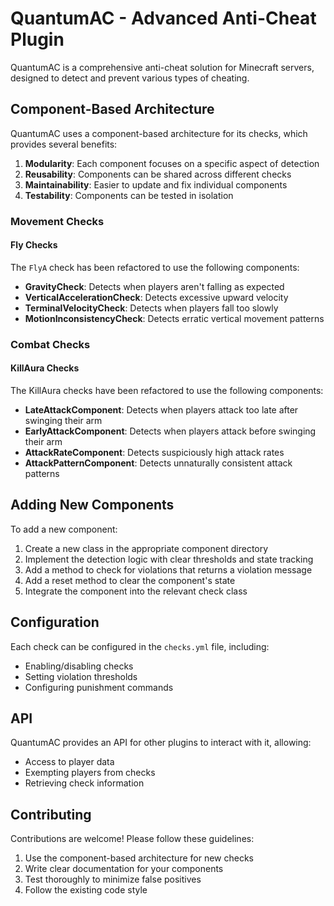 # QuantumAC - Advanced Anti-Cheat Plugin

QuantumAC is a comprehensive anti-cheat solution for Minecraft servers, designed to detect and prevent various types of cheating.

## Component-Based Architecture

QuantumAC uses a component-based architecture for its checks, which provides several benefits:

1. **Modularity**: Each component focuses on a specific aspect of detection
2. **Reusability**: Components can be shared across different checks
3. **Maintainability**: Easier to update and fix individual components
4. **Testability**: Components can be tested in isolation

### Movement Checks

#### Fly Checks

The `FlyA` check has been refactored to use the following components:

- **GravityCheck**: Detects when players aren't falling as expected
- **VerticalAccelerationCheck**: Detects excessive upward velocity
- **TerminalVelocityCheck**: Detects when players fall too slowly
- **MotionInconsistencyCheck**: Detects erratic vertical movement patterns

### Combat Checks

#### KillAura Checks

The KillAura checks have been refactored to use the following components:

- **LateAttackComponent**: Detects when players attack too late after swinging their arm
- **EarlyAttackComponent**: Detects when players attack before swinging their arm
- **AttackRateComponent**: Detects suspiciously high attack rates
- **AttackPatternComponent**: Detects unnaturally consistent attack patterns

## Adding New Components

To add a new component:

1. Create a new class in the appropriate component directory
2. Implement the detection logic with clear thresholds and state tracking
3. Add a method to check for violations that returns a violation message
4. Add a reset method to clear the component's state
5. Integrate the component into the relevant check class

## Configuration

Each check can be configured in the `checks.yml` file, including:

- Enabling/disabling checks
- Setting violation thresholds
- Configuring punishment commands

## API

QuantumAC provides an API for other plugins to interact with it, allowing:

- Access to player data
- Exempting players from checks
- Retrieving check information

## Contributing

Contributions are welcome! Please follow these guidelines:

1. Use the component-based architecture for new checks
2. Write clear documentation for your components
3. Test thoroughly to minimize false positives
4. Follow the existing code style 